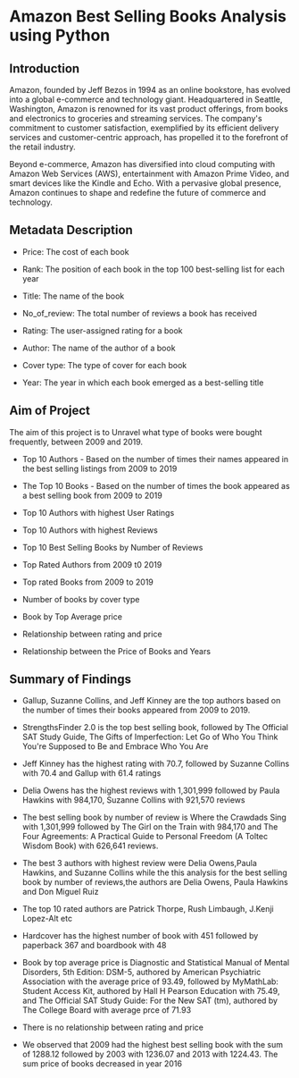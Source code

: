 # Amazon Best Selling Books Analysis using Python

## Introduction
Amazon, founded by Jeff Bezos in 1994 as an online bookstore, has evolved into a global e-commerce and technology giant. Headquartered in Seattle, Washington, Amazon is renowned for its vast product offerings, from books and electronics to groceries and streaming services. The company's commitment to customer satisfaction, exemplified by its efficient delivery services and customer-centric approach, has propelled it to the forefront of the retail industry.

Beyond e-commerce, Amazon has diversified into cloud computing with Amazon Web Services (AWS), entertainment with Amazon Prime Video, and smart devices like the Kindle and Echo. With a pervasive global presence, Amazon continues to shape and redefine the future of commerce and technology.

## Metadata Description
- Price: The cost of each book
  
- Rank: The position of each book in the top 100 best-selling list for each year
  
- Title: The name of the book

- No_of_review: The total number of reviews a book has received

- Rating: The user-assigned rating for a book

- Author: The name of the author of a book

- Cover type: The type of cover for each book

- Year: The year in which each book emerged as a best-selling title
  
## Aim of Project
The aim of this project is to Unravel what type of books were bought frequently, between 2009 and 2019.

- Top 10 Authors - Based on the number of times their names appeared in the best selling listings from 2009 to 2019

- The Top 10 Books - Based on the number of times the book appeared as a best selling book from 2009 to 2019

- Top 10 Authors with highest User Ratings

- Top 10 Authors with highest Reviews

- Top 10 Best Selling Books by Number of Reviews

- Top Rated Authors from 2009 t0 2019

- Top rated Books from 2009 to 2019

- Number of books by cover type

- Book by Top Average price

- Relationship between rating and price

- Relationship between the Price of Books and Years

## Summary of Findings
- Gallup, Suzanne Collins, and Jeff Kinney are the top authors based on the number of times their books appeared from 2009 to 2019.

- StrengthsFinder 2.0 is the top best selling book, followed by The Official SAT Study Guide, The Gifts of Imperfection: Let Go of Who You Think You're Supposed to Be and Embrace Who You Are

- Jeff Kinney has the highest rating with 70.7, followed by Suzanne Collins with 70.4 and Gallup with 61.4 ratings

- Delia Owens has the highest reviews with 1,301,999 followed by Paula Hawkins with 984,170, Suzanne Collins with 921,570 reviews

- The best selling book by number of review is Where the Crawdads Sing with 1,301,999 followed by The Girl on the Train with 984,170 and The Four Agreements: A Practical Guide to Personal Freedom (A Toltec Wisdom Book) with 626,641 reviews.

- The best 3 authors with highest review were Delia Owens,Paula Hawkins, and Suzanne Collins while the this analysis for the best selling book by number of reviews,the authors are Delia Owens, Paula Hawkins and Don Miguel Ruiz

- The top 10 rated authors are Patrick Thorpe, Rush Limbaugh, J.Kenji Lopez-Alt etc

- Hardcover has the highest number of book with 451 followed by paperback 367 and boardbook with 48

- Book by top average price is Diagnostic and Statistical Manual of Mental Disorders, 5th Edition: DSM-5, authored by American Psychiatric Association with the average price of 93.49, followed by MyMathLab: Student Access Kit, authored by Hall H Pearson Education with 75.49, and The Official SAT Study Guide: For the New SAT (tm), authored by The College Board with average prce of 71.93

- There is no relationship between rating and price

- We observed that 2009 had the highest best selling book with the sum of 1288.12 followed by 2003 with 1236.07 and 2013 with 1224.43. The sum price of books decreased in year 2016
